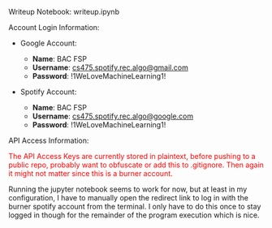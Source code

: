 Writeup Notebook: writeup.ipynb

Account Login Information:

- Google Account:
  - **Name**: BAC FSP
  - **Username**: cs475.spotify.rec.algo@gmail.com
  - **Password**: !1WeLoveMachineLearning1!

- Spotify Account:
  - **Name**: BAC FSP
  - **Username**: cs475.spotify.rec.algo@google.com
  - **Password**: !1WeLoveMachineLearning1!

  

API Access Information:

<font color="red">The API Access Keys are currently stored in plaintext, before pushing to a public repo, probably want to obfuscate or add this to .gitignore. Then again it might not matter since this is a burner account.</font>

Running the jupyter notebook seems to work for now, but at least in my configuration, I have to manually open the redirect link to log in with the burner spotify account from the terminal. I only have to do this once to stay logged in though for the remainder of the program execution which is nice.